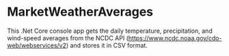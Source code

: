 # MarketWeatherAverages
This .Net Core console app gets the daily temperature, precipitation, and wind-speed averages from the NCDC API (https://www.ncdc.noaa.gov/cdo-web/webservices/v2) and stores it in CSV format. 

